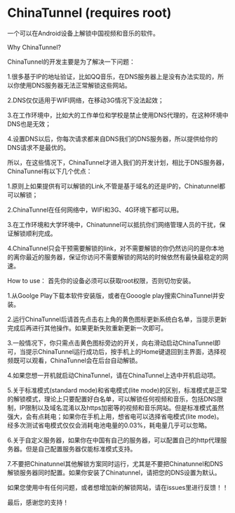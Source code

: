 # ChinaTunnel (requires root)
一个可以在Android设备上解锁中国视频和音乐的软件。

Why ChinaTunnel?

ChinaTunnel的开发主要是为了解决一下问题：

1.很多基于IP的地址验证，比如QQ音乐，在DNS服务器上是没有办法实现的，所以你使用DNS服务器无法正常解锁这些网站。

2.DNS仅仅适用于WIFI网络，在移动3G情况下没法起效；

3.在工作环境中，比如大的工作单位和学校是禁止使用DNS代理的，在这种环境中DNS也是无效；

4.设置DNS以后，你每次请求都来自DNS我们的DNS服务器，所以提供给你的DNS请求不是最优的。

所以，在这些情况下，ChinaTunnel才进入我们的开发计划，相比于DNS服务器，ChinaTunnel有以下几个优点：

1.原则上如果提供有可以解锁的Link,不管是基于域名的还是IP的，Chinatunnel都可以解锁；

2.ChinaTunnel在任何网络中，WIFI和3G、4G环境下都可以用。

3.在工作环境和大学环境中，Chinatunnel可以抵抗你们网络管理人员的干扰，保证解锁顺利完成。

4.ChinaTunnel只会干预需要解锁的link，对不需要解锁的你仍然访问的是你本地的离你最近的服务器，保证你访问不需要解锁的网站的时候依然有最快最稳定的网速。

How to use：
首先你的设备必须可以获取root权限，否则切勿安装。

1.从Goolge Play下载本软件安装版，或者在Gooogle play搜索ChinaTunnel并安装。

2.运行ChinaTunnel后请首先点击右上角的黄色图标更新系统白名单，当提示更新完成后再进行其他操作。如果更新失败重新更新一次即可。

3.一般情况下，你只需点击黄色图标旁边的开关，向右滑动启动ChinaTunnel即可，当提示ChinaTunnel运行成功后，按手机上的Home键退回到主界面，选择视频既可以观看，ChinaTunnel会在后台自动解锁。

4.如果您想一开机就启动ChinaTunnel，请在ChinaTunnel上选中开机启动项。

5.关于标准模式(standard mode)和省电模式(lite mode)的区别，标准模式是正常的解锁模式，理论上只要配置好白名单，可以解锁任何视频和音乐，包括DNS限制，IP限制以及域名混淆以及https加密等的视频和音乐网站。但是标准模式虽然强大，会有点耗电；如果你在手机上用，想省电可以选择省电模式(lite mode)。经多次测试省电模式仅仅会消耗电池电量的0.03%，耗电量几乎可以忽略。

6.关于自定义服务器，如果你在中国有自己的服务器，可以配置自己的http代理服务器。但是自己配置服务器仅能标准模式支持。

7.不要把Chinatunnel其他解锁方案同时运行，尤其是不要把Chinatunnel和DNS解锁服务器同时配置。如果你安装了Chinatunnel，请把您的DNS设置为默认。

如果您使用中有任何问题，或者想增加新的解锁网站，请在issues里进行反馈！！

最后，感谢您的支持！
